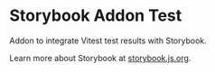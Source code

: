 # Storybook Addon Test

Addon to integrate Vitest test results with Storybook.

Learn more about Storybook at [storybook.js.org](https://storybook.js.org/?utm_source=readme).
